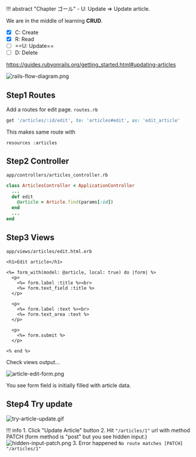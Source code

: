 !!! abstract "Chapter ゴール"
    - U: Update => Update article.

We are in the middle of learning **CRUD**.

* [x] C: Create
* [x] R: Read
* [ ] ==U: Update==
* [ ] D: Delete

https://guides.rubyonrails.org/getting_started.html#updating-articles

![rails-flow-diagram.png](https://storage.googleapis.com/coderhackers-assets/the-complete-webdev-with-rails-2020/rails-guide-basics/rails-flow-diagram.png)

## Step1 Routes
Add a routes for edit page.
`routes.rb`
```ruby
get '/articles/:id/edit', to: 'articles#edit', as: 'edit_article'
```

This makes same route with

```
resources :articles
```

## Step2 Controller
`app/controllers/articles_controller.rb`
```ruby
class ArticlesController < ApplicationController
  ...
  def edit
    @article = Article.find(params[:id])
  end
  ...
end
```

## Step3 Views
`app/views/articles/edit.html.erb`
```erb hl_lines="3"
<h1>Edit article</h1>
 
<%= form_with(model: @article, local: true) do |form| %> 
  <p>
    <%= form.label :title %><br>
    <%= form.text_field :title %>
  </p>
 
  <p>
    <%= form.label :text %><br>
    <%= form.text_area :text %>
  </p>
 
  <p>
    <%= form.submit %>
  </p>
 
<% end %>
```

Check views output...

![article-edit-form.png](https://storage.googleapis.com/coderhackers-assets/the-complete-webdev-with-rails-2020/rails-guide-basics/article-edit-form.png)

You see form field is initially filled with article data.

## Step4 Try update
![try-article-update.gif](https://storage.googleapis.com/coderhackers-assets/the-complete-webdev-with-rails-2020/rails-guide-basics/try-article-update.gif)

!!! info
    1. Click "Update Article" button
    2. Hit `"/articles/1"` url with method PATCH (form method is "post" but you see hidden input.)
    ![hidden-input-patch.png](https://storage.googleapis.com/coderhackers-assets/the-complete-webdev-with-rails-2020/rails-guide-basics/hidden-input-patch.png)
    3. Error happened `No route matches [PATCH] "/articles/1"`